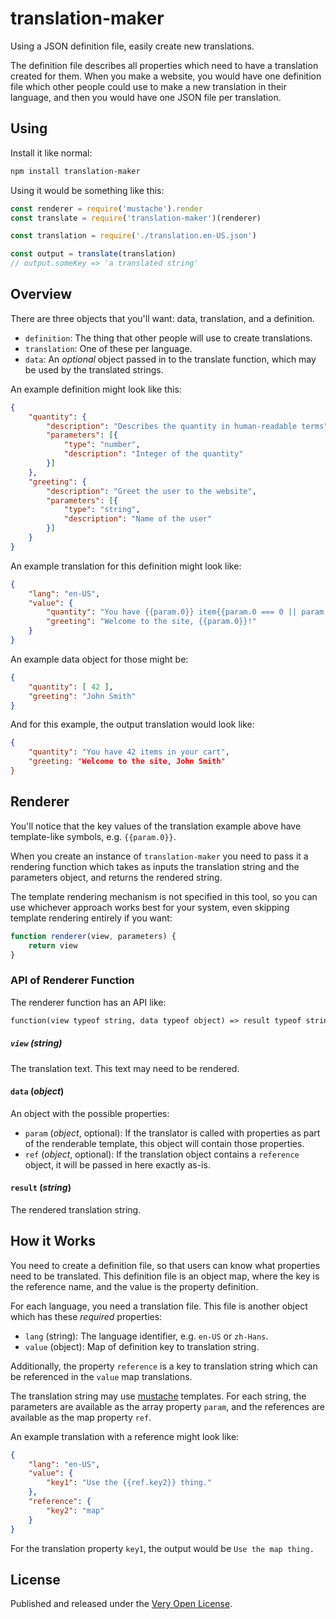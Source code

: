 # translation-maker

Using a JSON definition file, easily create new translations.

The definition file describes all properties which need to
have a translation created for them. When you make a website,
you would have one definition file which other people could
use to make a new translation in their language, and then you
would have one JSON file per translation.

## Using

Install it like normal:

```bash
npm install translation-maker
```

Using it would be something like this:

```js
const renderer = require('mustache').render
const translate = require('translation-maker')(renderer)

const translation = require('./translation.en-US.json')

const output = translate(translation)
// output.someKey => 'a translated string'
```

## Overview

There are three objects that you'll want: data, translation, and
a definition.

* `definition`: The thing that other people will use to create translations.
* `translation`: One of these per language.
* `data`: An *optional* object passed in to the translate function, which
	may be used by the translated strings.

An example definition might look like this:

```json
{
	"quantity": {
		"description": "Describes the quantity in human-readable terms",
		"parameters": [{
			"type": "number",
			"description": "Integer of the quantity"
		}]
	},
	"greeting": {
		"description": "Greet the user to the website",
		"parameters": [{
			"type": "string",
			"description": "Name of the user"
		}]
	}
}
```

An example translation for this definition might look like:

```json
{
	"lang": "en-US",
	"value": {
		"quantity": "You have {{param.0}} item{{param.0 === 0 || param.0 > 2 ? 's' : ''}} in your cart",
		"greeting": "Welcome to the site, {{param.0}}!"
	}
}
```

An example data object for those might be:

```json
{
	"quantity": [ 42 ],
	"greeting": "John Smith"
}
```

And for this example, the output translation would look like:

```json
{
	"quantity": "You have 42 items in your cart",
	"greeting: "Welcome to the site, John Smith"
}
```

## Renderer

You'll notice that the key values of the translation example above
have template-like symbols, e.g. `{{param.0}}`.

When you create an instance of `translation-maker` you need to pass
it a rendering function which takes as inputs the translation string
and the parameters object, and returns the rendered string.

The template rendering mechanism is not specified in this tool, so
you can use whichever approach works best for your system, even
skipping template rendering entirely if you want:

```js
function renderer(view, parameters) {
	return view
}
```

### API of Renderer Function

The renderer function has an API like:

```txt
function(view typeof string, data typeof object) => result typeof string
```

##### `view` (*string*)

The translation text. This text may need to be rendered.

#### `data` (*object*)

An object with the possible properties:

* `param` (*object*, optional): If the translator is called with
	properties as part of the renderable template, this
	object will contain those properties.
* `ref` (*object*, optional): If the translation object contains
	a `reference` object, it will be passed in here exactly as-is.

#### `result` (*string*)

The rendered translation string.

## How it Works

You need to create a definition file, so that users can know
what properties need to be translated. This definition file
is an object map, where the key is the reference name, and
the value is the property definition.

For each language, you need a translation file. This file
is another object which has these *required* properties:

* `lang` (string): The language identifier, e.g. `en-US` or `zh-Hans`.
* `value` (object): Map of definition key to translation string.

Additionally, the property `reference` is a key to translation string
which can be referenced in the `value` map translations.

The translation string may use [mustache](http://mustache.github.io/)
templates. For each string, the parameters are available as the
array property `param`, and the references are available as the
map property `ref`.

An example translation with a reference might look like:

```json
{
	"lang": "en-US",
	"value": {
		"key1": "Use the {{ref.key2}} thing."
	},
	"reference": {
		"key2": "map"
	}
}
```

For the translation property `key1`, the output would be
`Use the map thing.`

## License

Published and released under the [Very Open License](http://veryopenlicense.com/).
